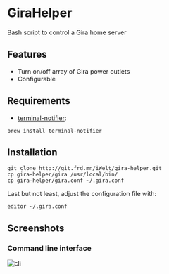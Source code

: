 GiraHelper
==========

Bash script to control a Gira home server

## Features

* Turn on/off array of Gira power outlets
* Configurable

## Requirements

* [terminal-notifier](https://github.com/alloy/terminal-notifier):

```shell
brew install terminal-notifier
```

## Installation

```shell
git clone http://git.frd.mn/iWelt/gira-helper.git
cp gira-helper/gira /usr/local/bin/
cp gira-helper/gira.conf ~/.gira.conf
```

Last but not least, adjust the configuration file with:

```shell
editor ~/.gira.conf
```

## Screenshots

### Command line interface

![cli](http://static.yeahwh.at/plugins/GiraHelper/1_cli.png)
